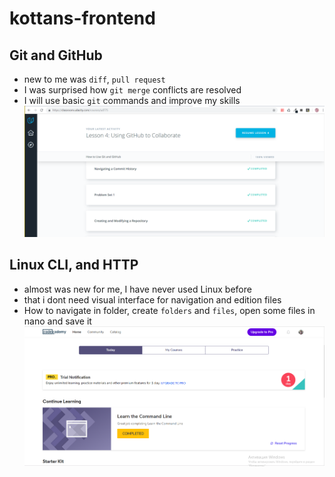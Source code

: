 # kottans-frontend

## Git and GitHub
- new to me was `diff`, `pull request`
- I was surprised how `git merge` conflicts are resolved
- I will use basic `git` commands and improve my skills
![Git and GitHub](/task1/image.png)

## Linux CLI, and HTTP
- almost was new for me, I have never used Linux before
- that i dont need visual interface for navigation and edition files
- How to navigate in folder, create `folders` and `files`, open some files in nano and save it
![Git and GitHub](/task2/image2.png)
